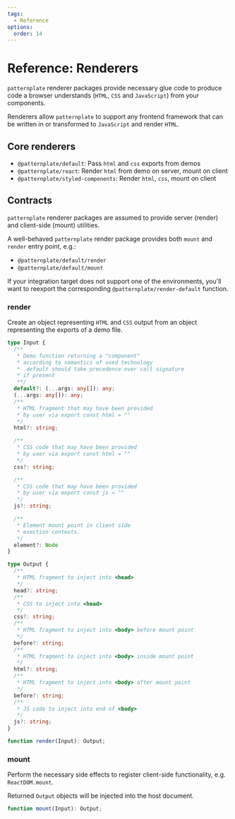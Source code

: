 ```yaml
---
tags:
  - Reference
options:
  order: 14
---
```


# Reference: Renderers

`patternplate` renderer packages provide necessary glue 
code to produce code a browser understands (`HTML`, `CSS` and `JavaScript`)
from your components. 

Renderers allow `patternplate` to support any frontend framework that
can be written in or transformed to `JavaScript` and render `HTML`.

## Core renderers

* `@patternplate/default`: Pass `html` and `css` exports from demos
* `@patternplate/react`: Render `html` from demo on server, mount on client
* `@patternplate/styled-components`: Render `html`, `css`, mount on client

## Contracts

`patternplate` renderer packages are assumed to provide server (render) and client-side (mount)
utilities. 

A well-behaved `patternplate` render package provides both `mount` and `render` entry point, e.g.:

* `@patternplate/default/render`
* `@patternplate/default/mount`

If your integration target does not support one of the environments, you'll want to reexport
the corresponding `@patternplate/render-default` function.

### render

Create an object representing `HTML` and `CSS` output from an
object representing the exports of a demo file.

```ts
type Input {
  /**
   * Demo function returning a "component"
   * according to semantics of used technology
   * .default should take precedence over call signature
   * if present 
   **/
  default?: (...args: any[]): any;
  (...args: any[]): any;
  /** 
   * HTML fragment that may have been provided 
   * by user via export const html = "" 
   */
  html?: string;

  /** 
   * CSS code that may have been provided 
   * by user via export const html = "" 
   */
  css?: string;

  /**
   * CSS code that may have been provided 
   * by user via export const js = "" 
   */
  js?: string;

  /**
   * Element mount point in client side
   * exection contexts.
   */
  element?: Node
}

type Output {
  /**
   * HTML fragment to inject into <head>
   */
  head?: string;
  /**
   * CSS to inject into <head>
   */
  css?: string;
  /**
   * HTML fragment to inject into <body> before mount point
   */
  before?: string;
  /**
   * HTML fragment to inject into <body> inside mount point
   */
  html?: string;
  /**
   * HTML fragment to inject into <body> after mount point
   */
  before?: string;
  /**
   * JS code to inject into end of <body>
   */
  js?: string;
}

function render(Input): Output;
```

### mount

Perform the necessary side effects to register 
client-side functionality, e.g. `ReactDOM.mount`.

Returned `Output` objects will be injected into 
the host document.

```ts
function mount(Input): Output;
```
